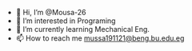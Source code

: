 - 👋 Hi, I’m @Mousa-26
- 👀 I’m interested in Programing
- 🌱 I’m currently learning Mechanical Eng.
- 📫 How to reach me mussa191121@beng.bu.edu.eg

<!---
Mousa-26/Mousa-26 is a ✨ special ✨ repository because its `README.md` (this file) appears on your GitHub profile.
You can click the Preview link to take a look at your changes.
--->
